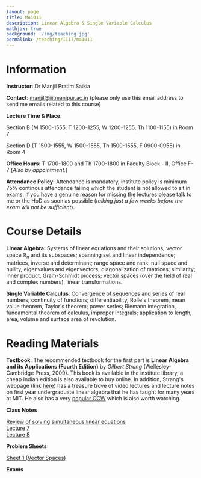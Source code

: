 ```yaml
---
layout: page
title: MA1011
description: Linear Algebra & Single Variable Calculus
mathjax: true
background: '/img/teaching.jpg'
permalink: /teaching/IIIT/ma1011
---
```


# Information

**Instructor**: Dr Manjil Pratim Saikia

**Contact**: manjil@iiitmanipur.ac.in (please only use this email address to send me emails related to this course)

**Lecture Time & Place**: 

Section B (M 1500-1555, T 1200-1255, W 1200-1255, Th 1100-1155) in Room 7

Section D (T 1500-1555, W 1500-1555, Th 1500-1555, F 0900-0955) in Room 4

**Office Hours**: T 1700-1800 and Th 1700-1800 in Faculty Block - II, Office F-7 (*Also by appointment.*)

**Attendance Policy**: Attendance is mandatory, institute policy is minimum 75% continous attendance failing which the student is not allowed to sit in exams. If you have a genuine reason for missing the lectures please talk to me or the HoD as soon as possible (*talking just a few weeks before the exam will not be sufficient*).

# Course Details

**Linear Algebra**: Systems of linear equations and their solutions; vector space $\mathbb{R}_n$ and its subspaces; spanning set and linear independence; matrices, inverse and determinant; range space and rank, null space and nullity, eigenvalues and eigenvectors; diagonalization of matrices; similarity; inner product, Gram-Schmidt process; vector spaces (over the field of real and complex numbers), linear transformations.

**Single Variable Calculus**: Convergence of sequences and series of real numbers; continuity of functions; differentiability, Rolle's theorem, mean value theorem, Taylor's theorem; power series; Riemann integration, fundamental theorem of calculus, improper integrals; application to length, area, volume and surface area of revolution.

# Reading Materials

**Textbook**: The recommended textbook for the first part is **Linear Algebra and its Applications (Fourth Edition)** by *Gilbert Strang* (Wellesley- Cambridge Press, 2009). This book is available in the institute library, a cheap Indian edition is also available to buy online. In addition, Strang's webpage (link [here](https://math.mit.edu/~gs/)) has a treasure trove of video lectures and lecture notes on first year undergraduate linear algebra that he has taught for many years at MIT. He also has a very [popular OCW](https://ocw.mit.edu/courses/18-06sc-linear-algebra-fall-2011/) which is also worth watching.

**Class Notes**

[Review of solving simultaneous linear equations](/teaching/IIIT/MA1011/Review_eq.pdf)  
[Lecture 7](/teaching/IIIT/MA1011/lecture_7.pdf)  
[Lecture 8](/teaching/IIIT/MA1011/lecture_8.pdf)  

**Problem Sheets**

[Sheet 1 (Vector Spaces)](/teaching/IIIT/MA1011/sheet_1.pdf)  

**Exams**
